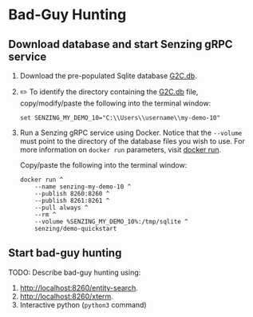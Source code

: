 # Bad-Guy Hunting

## Download database and start Senzing gRPC service

1. Download the pre-populated Sqlite database
   [G2C.db](https://raw.githubusercontent.com/senzing-garage/knowledge-base/main/proposals/streamline/bad-guy-hunting/G2C.db).

1. :pencil2:
   To identify the directory containing the
   [G2C.db](https://raw.githubusercontent.com/senzing-garage/knowledge-base/main/proposals/streamline/bad-guy-hunting/G2C.db) file,
   copy/modify/paste the following into the terminal window:

    ```console
    set SENZING_MY_DEMO_10="C:\\Users\\username\\my-demo-10"

    ```

1. Run a Senzing gRPC service using Docker.
   Notice that the `--volume` must point to the directory of the database files you wish to use.
   For more information on `docker run` parameters,
   visit [docker run](https://docs.docker.com/engine/reference/commandline/run/).

   Copy/paste the following into the terminal window:

    ```console
    docker run ^
        --name senzing-my-demo-10 ^
        --publish 8260:8260 ^
        --publish 8261:8261 ^
        --pull always ^
        --rm ^
        --volume %SENZING_MY_DEMO_10%:/tmp/sqlite ^
        senzing/demo-quickstart

    ```

## Start bad-guy hunting

TODO: Describe bad-guy hunting using:

1. [http://localhost:8260/entity-search](http://localhost:8260/entity-search).
1. [http://localhost:8260/xterm](http://localhost:8260/xterm).
1. Interactive python (`python3` command)
